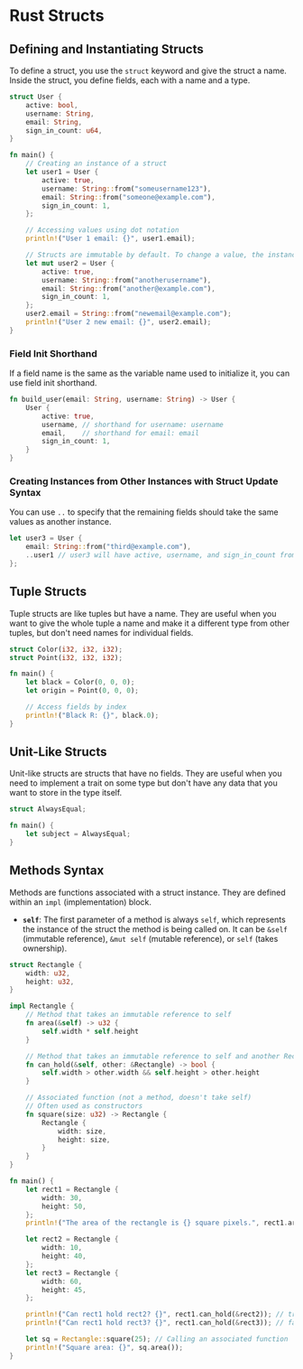 # Rust Structs

## Defining and Instantiating Structs

To define a struct, you use the `struct` keyword and give the struct a name. Inside the struct, you define fields, each with a name and a type.

```rust
struct User {
    active: bool,
    username: String,
    email: String,
    sign_in_count: u64,
}

fn main() {
    // Creating an instance of a struct
    let user1 = User {
        active: true,
        username: String::from("someusername123"),
        email: String::from("someone@example.com"),
        sign_in_count: 1,
    };

    // Accessing values using dot notation
    println!("User 1 email: {}", user1.email);

    // Structs are immutable by default. To change a value, the instance must be mutable.
    let mut user2 = User {
        active: true,
        username: String::from("anotherusername"),
        email: String::from("another@example.com"),
        sign_in_count: 1,
    };
    user2.email = String::from("newemail@example.com");
    println!("User 2 new email: {}", user2.email);
}
```

### Field Init Shorthand
If a field name is the same as the variable name used to initialize it, you can use field init shorthand.

```rust
fn build_user(email: String, username: String) -> User {
    User {
        active: true,
        username, // shorthand for username: username
        email,    // shorthand for email: email
        sign_in_count: 1,
    }
}
```

### Creating Instances from Other Instances with Struct Update Syntax
You can use `..` to specify that the remaining fields should take the same values as another instance.

```rust
let user3 = User {
    email: String::from("third@example.com"),
    ..user1 // user3 will have active, username, and sign_in_count from user1
};
```

## Tuple Structs

Tuple structs are like tuples but have a name. They are useful when you want to give the whole tuple a name and make it a different type from other tuples, but don't need names for individual fields.

```rust
struct Color(i32, i32, i32);
struct Point(i32, i32, i32);

fn main() {
    let black = Color(0, 0, 0);
    let origin = Point(0, 0, 0);

    // Access fields by index
    println!("Black R: {}", black.0);
}
```

## Unit-Like Structs

Unit-like structs are structs that have no fields. They are useful when you need to implement a trait on some type but don't have any data that you want to store in the type itself.

```rust
struct AlwaysEqual;

fn main() {
    let subject = AlwaysEqual;
}
```

## Methods Syntax

Methods are functions associated with a struct instance. They are defined within an `impl` (implementation) block.

- **`self`**: The first parameter of a method is always `self`, which represents the instance of the struct the method is being called on. It can be `&self` (immutable reference), `&mut self` (mutable reference), or `self` (takes ownership).

```rust
struct Rectangle {
    width: u32,
    height: u32,
}

impl Rectangle {
    // Method that takes an immutable reference to self
    fn area(&self) -> u32 {
        self.width * self.height
    }

    // Method that takes an immutable reference to self and another Rectangle
    fn can_hold(&self, other: &Rectangle) -> bool {
        self.width > other.width && self.height > other.height
    }

    // Associated function (not a method, doesn't take self)
    // Often used as constructors
    fn square(size: u32) -> Rectangle {
        Rectangle {
            width: size,
            height: size,
        }
    }
}

fn main() {
    let rect1 = Rectangle {
        width: 30,
        height: 50,
    };
    println!("The area of the rectangle is {} square pixels.", rect1.area());

    let rect2 = Rectangle {
        width: 10,
        height: 40,
    };
    let rect3 = Rectangle {
        width: 60,
        height: 45,
    };

    println!("Can rect1 hold rect2? {}", rect1.can_hold(&rect2)); // true
    println!("Can rect1 hold rect3? {}", rect1.can_hold(&rect3)); // false

    let sq = Rectangle::square(25); // Calling an associated function
    println!("Square area: {}", sq.area());
}
```

